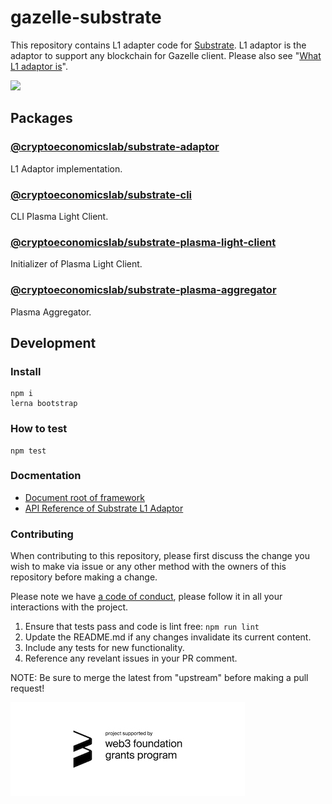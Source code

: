 # gazelle-substrate

This repository contains L1 adapter code for [Substrate](https://github.com/paritytech/substrate).
L1 adaptor is the adaptor to support any blockchain for Gazelle client. Please also see "[What L1 adaptor is](https://github.com/cryptoeconomicslab/ovm-plasma-chamber-spec/blob/master/core-spec/index.md#l1-adaptor-spec)".

![](https://github.com/cryptoeconomicslab/gazelle-substrate/workflows/Test/badge.svg)

## Packages

### [@cryptoeconomicslab/substrate-adaptor](/packages/adaptor)

L1 Adaptor implementation.

### [@cryptoeconomicslab/substrate-cli](/packages/cli)

CLI Plasma Light Client.

### [@cryptoeconomicslab/substrate-plasma-light-client](/packages/plasma-light-client)

Initializer of Plasma Light Client.

### [@cryptoeconomicslab/substrate-plasma-aggregator](/packages/plasma-aggregator)

Plasma Aggregator.

## Development

### Install

```
npm i
lerna bootstrap
```

### How to test

```
npm test
```

### Docmentation

- [Document root of framework](https://github.com/cryptoeconomicslab/ovm-plasma-chamber-spec)
- [API Reference of Substrate L1 Adaptor](https://cryptoeconomicslab.github.io/gazelle-substrate/)

### Contributing

When contributing to this repository, please first discuss the change you wish to make via issue or any other method with the owners of this repository before making a change.

Please note we have [a code of conduct](https://github.com/cryptoeconomicslab/ovm-plasma-chamber-spec/blob/master/CODE-OF-CONDUCT.md), please follow it in all your interactions with the project.

1.  Ensure that tests pass and code is lint free: `npm run lint`
2.  Update the README.md if any changes invalidate its current content.
3.  Include any tests for new functionality.
4.  Reference any revelant issues in your PR comment.

NOTE: Be sure to merge the latest from "upstream" before making a pull request!

![project supported by web3 foundation grants program](images/badge.jpg)
